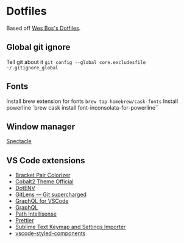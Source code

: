# Dotfiles

Based off [Wes Bos's Dotfiles](https://github.com/wesbos/dotfiles/).

## Global git ignore

Tell git about it `git config --global core.excludesfile ~/.gitignore_global`

## Fonts

Install brew extension for fonts `brew tap homebrew/cask-fonts`
Install powerline `brew cask install font-inconsolata-for-powerline``

## Window manager

[Spectacle](https://www.spectacleapp.com/)

## VS Code extensions

- [Bracket Pair Colorizer](https://marketplace.visualstudio.com/items?itemName=CoenraadS.bracket-pair-colorizer)
- [Cobalt2 Theme Official](https://marketplace.visualstudio.com/items?itemName=wesbos.theme-cobalt2)
- [DotENV](https://marketplace.visualstudio.com/items?itemName=mikestead.dotenv)
- [GitLens — Git supercharged](https://marketplace.visualstudio.com/items?itemName=eamodio.gitlens)
- [GraphQL for VSCode](https://marketplace.visualstudio.com/items?itemName=kumar-harsh.graphql-for-vscode)
- [GraphQL](https://marketplace.visualstudio.com/items?itemName=Prisma.vscode-graphql)
- [Path Intellisense](https://marketplace.visualstudio.com/items?itemName=christian-kohler.path-intellisense)
- [Prettier](https://marketplace.visualstudio.com/items?itemName=esbenp.prettier-vscode)
- [Sublime Text Keymap and Settings Importer](https://marketplace.visualstudio.com/items?itemName=ms-vscode.sublime-keybindings)
- [vscode-styled-components](https://marketplace.visualstudio.com/items?itemName=jpoissonnier.vscode-styled-components)
